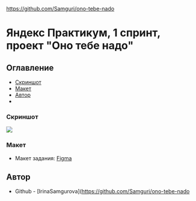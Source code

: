 https://github.com/Samguri/ono-tebe-nado

# Яндекс Практикум, 1 спринт, проект "Оно тебе надо"

## Оглавление

- [Скриншот](#скриншот)
- [Макет](#макет)
- [Автор](#автор)
- 
### Скриншот

![](screenshot.png)

### Макет

- Макет задания: [Figma](https://www.figma.com/file/j0GR1cSFoZbUnNWNvpDapI)


## Автор

- Github - [IrinaSamgurova](https://github.com/Samguri/ono-tebe-nado

